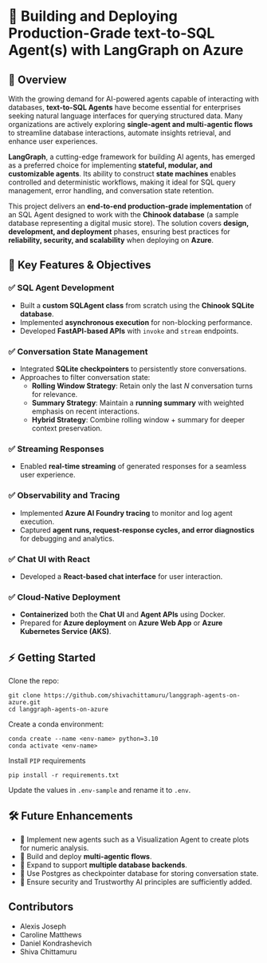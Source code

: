 # 🚀 Building and Deploying Production-Grade text-to-SQL Agent(s) with LangGraph on Azure

## 📌 Overview

With the growing demand for AI-powered agents capable of interacting with databases, **text-to-SQL Agents** have become essential for enterprises seeking natural language interfaces for querying structured data. Many organizations are actively exploring **single-agent and multi-agentic flows** to streamline database interactions, automate insights retrieval, and enhance user experiences.

**LangGraph**, a cutting-edge framework for building AI agents, has emerged as a preferred choice for implementing **stateful, modular, and customizable agents**. Its ability to construct **state machines** enables controlled and deterministic workflows, making it ideal for SQL query management, error handling, and conversation state retention.

This project delivers an **end-to-end production-grade implementation** of an SQL Agent designed to work with the **Chinook database** (a sample database representing a digital music store). The solution covers **design, development, and deployment** phases, ensuring best practices for **reliability, security, and scalability** when deploying on **Azure**.

## 🎯 Key Features & Objectives

### ✅ SQL Agent Development
- Built a **custom SQLAgent class** from scratch using the **Chinook SQLite database**.
- Implemented **asynchronous execution** for non-blocking performance.
- Developed **FastAPI-based APIs** with `invoke` and `stream` endpoints.

### ✅ Conversation State Management
- Integrated **SQLite checkpointers** to persistently store conversations.
- Approaches to filter conversation state:
  - **Rolling Window Strategy**: Retain only the last *N* conversation turns for relevance.
  - **Summary Strategy**: Maintain a **running summary** with weighted emphasis on recent interactions.
  - **Hybrid Strategy**: Combine rolling window + summary for deeper context preservation.

### ✅ Streaming Responses
- Enabled **real-time streaming** of generated responses for a seamless user experience.

### ✅ Observability and Tracing
- Implemented **Azure AI Foundry tracing** to monitor and log agent execution.
- Captured **agent runs, request-response cycles, and error diagnostics** for debugging and analytics.

### ✅ Chat UI with React
- Developed a **React-based chat interface** for user interaction.

### ✅ Cloud-Native Deployment
- **Containerized** both the **Chat UI** and **Agent APIs** using Docker.
- Prepared for **Azure deployment** on **Azure Web App** or **Azure Kubernetes Service (AKS)**.


## ⚡ Getting Started

Clone the repo:
```console
git clone https://github.com/shivachittamuru/langgraph-agents-on-azure.git
cd langgraph-agents-on-azure
```

Create a conda environment:
```console
conda create --name <env-name> python=3.10
conda activate <env-name>
```

Install `PIP` requirements
```console
pip install -r requirements.txt
```

Update the values in `.env-sample` and rename it to `.env`.

## 🛠️ Future Enhancements
- 🔹 Implement new agents such as a Visualization Agent to create plots for numeric analysis.
- 🔹 Build and deploy **multi-agentic flows**.
- 🔹 Expand to support **multiple database backends**.
- 🔹 Use Postgres as checkpointer database for storing conversation state.
- 🔹 Ensure security and Trustworthy AI principles are sufficiently added.


## Contributors

- Alexis Joseph
- Caroline Matthews
- Daniel Kondrashevich
- Shiva Chittamuru
